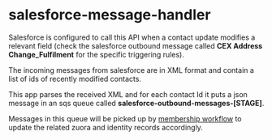 # salesforce-message-handler

Salesforce is configured to call this API when a contact update modifies a relevant field (check the salesforce outbound message called **CEX Address Change_Fulfilment** for the specific triggering rules).

The incoming messages from salesforce are in XML format and contain a list of ids of recently modified contacts. 

This app parses the received XML and for each contact Id it puts a json message in an sqs queue called **salesforce-outbound-messages-[STAGE]**.

Messages in this queue will be picked up by [membership workflow](https://github.com/guardian/membership-workflow) to update the related zuora and identity records accordingly.

